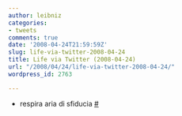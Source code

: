 ```yaml
---
author: leibniz
categories:
- tweets
comments: true
date: '2008-04-24T21:59:59Z'
slug: life-via-twitter-2008-04-24
title: Life via Twitter (2008-04-24)
url: "/2008/04/24/life-via-twitter-2008-04-24/"
wordpress_id: 2763

---
```

* respira aria di sfiducia [#](http://twitter.com/leibniz/statuses/795728085)


